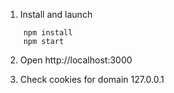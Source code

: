 1. Install and launch

```
    npm install
    npm start
```

2. Open http://localhost:3000

3. Check cookies for domain 127.0.0.1
